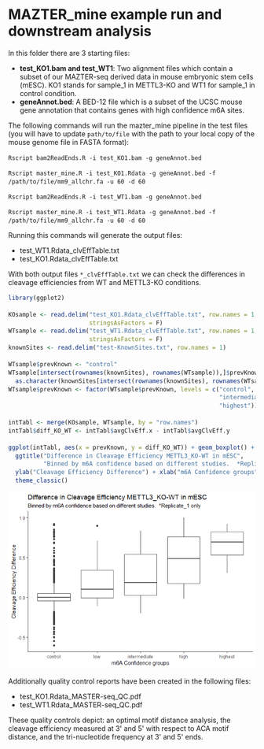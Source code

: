 MAZTER\_mine example run and downstream analysis
================

In this folder there are 3 starting files:

-   **test\_KO1.bam and test\_WT1**: Two alignment files which contain a subset of our MAZTER-seq derived data in mouse embryonic stem cells (mESC). KO1 stands for sample\_1 in METTL3-KO and WT1 for sample\_1 in control condition.
-   **geneAnnot.bed**: A BED-12 file which is a subset of the UCSC mouse gene annotation that contains genes with high confidence m6A sites.

The following commands will run the mazter\_mine pipeline in the test files (you will have to update `path/to/file` with the path to your local copy of the mouse genome file in FASTA format):

`Rscript bam2ReadEnds.R -i test_KO1.bam -g geneAnnot.bed`

`Rscript master_mine.R -i test_KO1.Rdata -g geneAnnot.bed -f /path/to/file/mm9_allchr.fa -u 60 -d 60`

`Rscript bam2ReadEnds.R -i test_WT1.bam -g geneAnnot.bed`

`Rscript master_mine.R -i test_WT1.Rdata -g geneAnnot.bed -f /path/to/file/mm9_allchr.fa -u 60 -d 60`

Running this commands will generate the output files:

-   test\_WT1.Rdata\_clvEffTable.txt
-   test\_KO1.Rdata\_clvEffTable.txt

With both output files `*_clvEffTable.txt` we can check the differences in cleavage efficiencies from WT and METTL3-KO conditions.

``` r
library(ggplot2)

KOsample <- read.delim("test_KO1.Rdata_clvEffTable.txt", row.names = 1,
                       stringsAsFactors = F)
WTsample <- read.delim("test_WT1.Rdata_clvEffTable.txt", row.names = 1,
                       stringsAsFactors = F)
knownSites <- read.delim("test-KnownSites.txt", row.names = 1)

WTsample$prevKnown <- "control"
WTsample[intersect(rownames(knownSites), rownames(WTsample)),]$prevKnown <- 
  as.character(knownSites[intersect(rownames(knownSites), rownames(WTsample)),])
WTsample$prevKnown <- factor(WTsample$prevKnown, levels = c("control", "low",
                                                            "intermediate", "high",
                                                            "highest"))

intTabl <- merge(KOsample, WTsample, by = "row.names")
intTabl$diff_KO_WT <- intTabl$avgClvEff.x - intTabl$avgClvEff.y 

ggplot(intTabl, aes(x = prevKnown, y = diff_KO_WT)) + geom_boxplot() + 
  ggtitle("Difference in Cleavage Efficiency METTL3_KO-WT in mESC",
          "Binned by m6A confidence based on different studies.  *Replicate_1 only") +
  ylab("Cleavage Efficiency Difference") + xlab("m6A Confidence groups") +
  theme_classic()
```

![](README_files/figure-markdown_github/unnamed-chunk-1-1.png)

Additionally quality control reports have been created in the following files:

-   test\_KO1.Rdata\_MASTER-seq\_QC.pdf
-   test\_WT1.Rdata\_MASTER-seq\_QC.pdf

These quality controls depict: an optimal motif distance analysis, the cleavage efficiency measured at 3' and 5' with respect to ACA motif distance, and the tri-nucleotide frequency at 3' and 5' ends.
